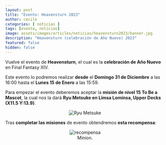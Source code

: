 ```yaml
---
layout: post
title: "Evento: Heavensturn 2023"
author: cecile
categories: [ noticias ]
tags: [evento, noticias]
image: assets/images/articles/noticias/heavensturn2023/banner.jpg
description: "Heavensturn (celebración de Año Nuevo) 2023"
featured: false
hidden: false
---
```


Vuelve el evento de **Heavensturn**, el cual es la **celebración de Año Nuevo** en Final Fantasy XIV.

Este evento lo podremos realizar **desde** el **Domingo 31 de Diciembre** a las 16:00 hasta el **Lunes 15 de Enero** a las 15:59.

Para empezar el evento deberemos aceptar la **misión de nivel 15 To Be a Mascot**, la cual nos la dará **Ryu Metsuke en Limsa Lominsa, Upper Decks (X11.5 Y:13.9)**.

<p align="center"><img src="{{ site.baseurl }}/assets/images/articles/noticias/heavensturn2023/quest.jpg" alt="Ryu Metsuke"/></p>

Tras **completar las misiones** de evento obtendremos **esta recompensa**:

<p align="center">
    <img src="{{ site.baseurl }}/assets/images/articles/noticias/heavensturn2023/recompensa.jpg" alt="recompensa"/>
    <br/>
    Minion.
</p>
